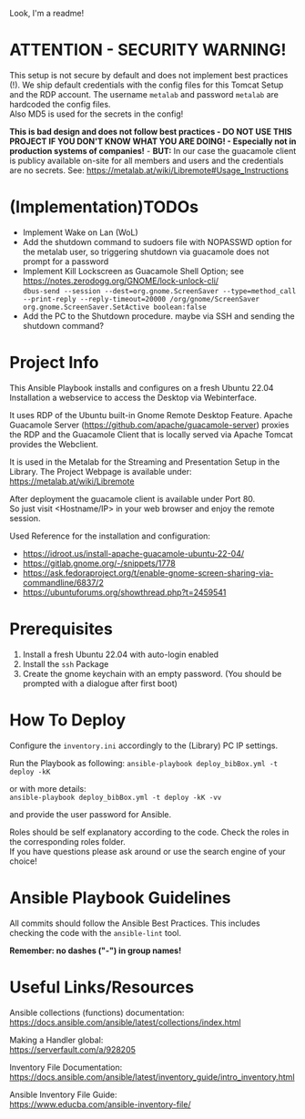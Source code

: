 Look, I'm a readme!


# ATTENTION - SECURITY WARNING!  

This setup is not secure by default and does not implement best practices (!). We ship default credentials with the config files for this Tomcat Setup and the RDP account. The username `metalab` and password `metalab` are hardcoded the config files.  
Also MD5 is used for the secrets in the config!  

**This is bad design and does not follow best practices - DO NOT USE THIS PROJECT IF YOU DON'T KNOW WHAT YOU ARE DOING! - Especially not in production systems of companies!** - **BUT:** In our case the guacamole client is publicy available on-site for all members and users and the credentials are no secrets. See: https://metalab.at/wiki/Libremote#Usage_Instructions  

# (Implementation)TODOs  
* Implement Wake on Lan (WoL)
* Add the shutdown command to sudoers file with NOPASSWD option for the metalab user, so triggering shutdown via guacamole does not prompt for a password
* Implement Kill Lockscreen as Guacamole Shell Option; see https://notes.zerodogg.org/GNOME/lock-unlock-cli/  
`dbus-send --session --dest=org.gnome.ScreenSaver --type=method_call --print-reply --reply-timeout=20000 /org/gnome/ScreenSaver org.gnome.ScreenSaver.SetActive boolean:false`
* Add the PC to the Shutdown procedure. maybe via SSH and sending the shutdown command?

# Project Info  

This Ansible Playbook installs and configures on a fresh Ubuntu 22.04 Installation a webservice to access the Desktop via Webinterface.  

It uses RDP of the Ubuntu built-in Gnome Remote Desktop Feature. Apache Guacamole Server (https://github.com/apache/guacamole-server) proxies the RDP and the Guacamole Client that is locally served via Apache Tomcat provides the Webclient.

It is used in the Metalab for the Streaming and Presentation Setup in the Library. The Project Webpage is available under: https://metalab.at/wiki/Libremote  

After deployment the guacamole client is available under Port 80.  
So just visit <Hostname/IP> in your web browser and enjoy the remote session.

Used Reference for the installation and configuration:  

* https://idroot.us/install-apache-guacamole-ubuntu-22-04/  
* https://gitlab.gnome.org/-/snippets/1778
* https://ask.fedoraproject.org/t/enable-gnome-screen-sharing-via-commandline/6837/2
* https://ubuntuforums.org/showthread.php?t=2459541

# Prerequisites  

1. Install a fresh Ubuntu 22.04 with auto-login enabled
2. Install the `ssh` Package
3. Create the gnome keychain with an empty password. (You should be prompted with a dialogue after first boot)

# How To Deploy  

Configure the `inventory.ini` accordingly to the (Library) PC IP settings.

Run the Playbook as following:
`ansible-playbook deploy_bibBox.yml -t deploy -kK`

or with more details:  
`ansible-playbook deploy_bibBox.yml -t deploy -kK -vv`

and provide the user password for Ansible.

Roles should be self explanatory according to the code. Check the roles in the corresponding roles folder.  
If you have questions please ask around or use the search engine of your choice!

# Ansible Playbook Guidelines  

All commits should follow the Ansible Best Practices.
This includes checking the code with the `ansible-lint` tool.

**Remember: no dashes ("-") in group names!**

# Useful Links/Resources  

Ansible collections (functions) documentation:  
https://docs.ansible.com/ansible/latest/collections/index.html  

Making a Handler global:  
https://serverfault.com/a/928205  

Inventory File Documentation:  
https://docs.ansible.com/ansible/latest/inventory_guide/intro_inventory.html  

Ansible Inventory File Guide:  
https://www.educba.com/ansible-inventory-file/  
